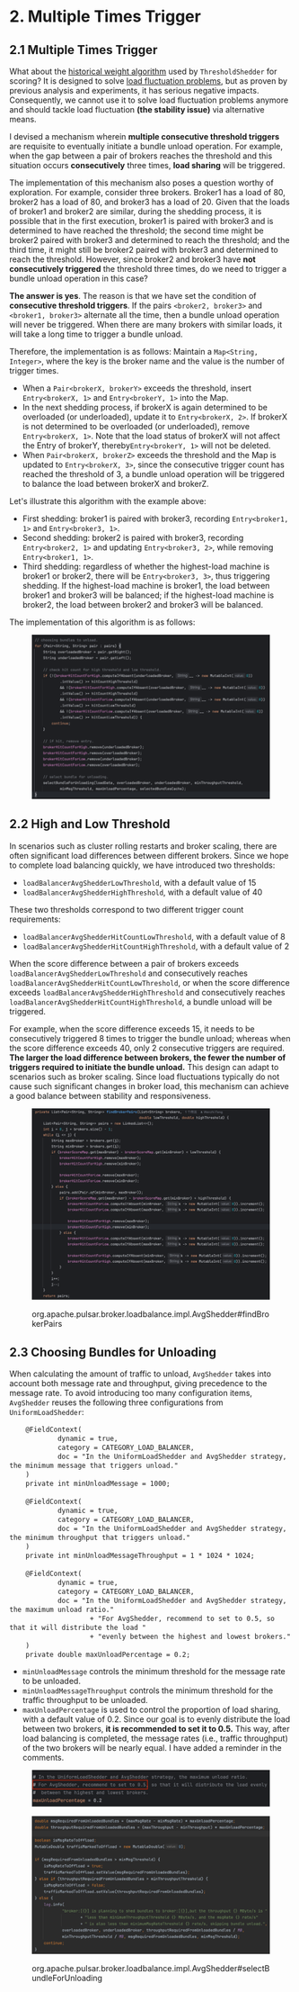 # 2. Multiple Times Trigger

## 2.1 Multiple Times Trigger

What about the [historical weight algorithm](../chapter-2-load-balancing-algorithm-principles-and-analysis-load-shedding-strategy/1.-thresholdshedder.md#id-1.2-historical-weight-algorithm) used by `ThresholdShedder` for scoring? It is designed to solve [load fluctuation problems](../chapter-4-load-balancing-algorithm-experimental-verification/1.-uniformloadshedder-+-leastlongtermmessagerate.md#id-1.3-load-fluctuation), but as proven by previous analysis and experiments, it has serious negative impacts. Consequently, we cannot use it to solve load fluctuation problems anymore and should tackle load fluctuation **(the stability issue)** via alternative means.

I devised a mechanism wherein **multiple consecutive threshold triggers** are requisite to eventually initiate a bundle unload operation. For example, when the gap between a pair of brokers reaches the threshold and this situation occurs **consecutively** three times, **load sharing** will be triggered.

The implementation of this mechanism also poses a question worthy of exploration. For example, consider three brokers. Broker1 has a load of 80, broker2 has a load of 80, and broker3 has a load of 20. Given that the loads of broker1 and broker2 are similar, during the shedding process, it is possible that in the first execution, broker1 is paired with broker3 and is determined to have reached the threshold; the second time might be broker2 paired with broker3 and determined to reach the threshold; and the third time, it might still be broker2 paired with broker3 and determined to reach the threshold. However, since broker2 and broker3 have **not consecutively triggered** the threshold three times, do we need to trigger a bundle unload operation in this case?&#x20;

**The answer is yes**. The reason is that we have set the condition of **consecutive threshold triggers**. If the pairs `<broker2, broker3>` and `<broker1, broker3>` alternate all the time, then a bundle unload operation will never be triggered. When there are many brokers with similar loads, it will take a long time to trigger a bundle unload.

&#x20;

Therefore, the implementation is as follows: Maintain a `Map<String, Integer>`, where the key is the broker name and the value is the number of trigger times.

* When a `Pair<brokerX, brokerY>` exceeds the threshold, insert `Entry<brokerX, 1>` and `Entry<brokerY, 1>` into the Map.
* In the next shedding process, if brokerX is again determined to be overloaded (or underloaded), update it to `Entry<brokerX, 2>`. If brokerX is not determined to be overloaded (or underloaded), remove `Entry<brokerX, 1>`. Note that the load status of brokerX will not affect the Entry of brokerY, thereby`Entry<brokerY, 1>` will not be deleted.
* When `Pair<brokerX, brokerZ>` exceeds the threshold and the Map is updated to `Entry<brokerX, 3>`, since the consecutive trigger count has reached the threshold of 3, a bundle unload operation will be triggered to balance the load between brokerX and brokerZ.

&#x20;

Let's illustrate this algorithm with the example above:

* First shedding: broker1 is paired with broker3, recording `Entry<broker1, 1>` and `Entry<broker3, 1>`.
* Second shedding: broker2 is paired with broker3, recording `Entry<broker2, 1>` and updating `Entry<broker3, 2>`, while removing `Entry<broker1, 1>`.
* Third shedding: regardless of whether the highest-load machine is broker1 or broker2, there will be `Entry<broker3, 3>`, thus triggering shedding. If the highest-load machine is broker1, the load between broker1 and broker3 will be balanced; if the highest-load machine is broker2, the load between broker2 and broker3 will be balanced.



&#x20;The implementation of this algorithm is as follows:

<figure><img src="../.gitbook/assets/img.png" alt=""><figcaption></figcaption></figure>



## 2.2 High and Low Threshold

In scenarios such as cluster rolling restarts and broker scaling, there are often significant load differences between different brokers. Since we hope to complete load balancing quickly, we have introduced two thresholds:

* `loadBalancerAvgShedderLowThreshold`, with a default value of 15
* `loadBalancerAvgShedderHighThreshold`, with a default value of 40

&#x20;

These two thresholds correspond to two different trigger count requirements:

* `loadBalancerAvgShedderHitCountLowThreshold`, with a default value of 8
* `loadBalancerAvgShedderHitCountHighThreshold`, with a default value of 2

&#x20;

When the score difference between a pair of brokers exceeds `loadBalancerAvgShedderLowThreshold` and consecutively reaches `loadBalancerAvgShedderHitCountLowThreshold`, or when the score difference exceeds `loadBalancerAvgShedderHighThreshold` and consecutively reaches `loadBalancerAvgShedderHitCountHighThreshold`, a bundle unload will be triggered.

For example, when the score difference exceeds 15, it needs to be consecutively triggered 8 times to trigger the bundle unload; whereas when the score difference exceeds 40, only 2 consecutive triggers are required. **The larger the load difference between brokers, the fewer the number of triggers required to initiate the bundle unload.** This design can adapt to scenarios such as broker scaling. Since load fluctuations typically do not cause such significant changes in broker load, this mechanism can achieve a good balance between stability and responsiveness.

<figure><img src="../.gitbook/assets/image (3).png" alt=""><figcaption><p>org.apache.pulsar.broker.loadbalance.impl.AvgShedder#findBrokerPairs</p></figcaption></figure>



## 2.3 Choosing Bundles for Unloading

When calculating the amount of traffic to unload, `AvgShedder` takes into account both message rate and throughput, giving precedence to the message rate. To avoid introducing too many configuration items, `AvgShedder` reuses the following three configurations from `UniformLoadShedder`:

```
    @FieldContext(
            dynamic = true,
            category = CATEGORY_LOAD_BALANCER,
            doc = "In the UniformLoadShedder and AvgShedder strategy, the minimum message that triggers unload."
    )
    private int minUnloadMessage = 1000;

    @FieldContext(
            dynamic = true,
            category = CATEGORY_LOAD_BALANCER,
            doc = "In the UniformLoadShedder and AvgShedder strategy, the minimum throughput that triggers unload."
    )
    private int minUnloadMessageThroughput = 1 * 1024 * 1024;

    @FieldContext(
            dynamic = true,
            category = CATEGORY_LOAD_BALANCER,
            doc = "In the UniformLoadShedder and AvgShedder strategy, the maximum unload ratio."
                    + "For AvgShedder, recommend to set to 0.5, so that it will distribute the load "
                    + "evenly between the highest and lowest brokers."
    )
    private double maxUnloadPercentage = 0.2;
```

* `minUnloadMessage` controls the minimum threshold for the message rate to be unloaded.
* `minUnloadMessageThroughput` controls the minimum threshold for the traffic throughput to be unloaded.
* `maxUnloadPercentage` is used to control the proportion of load sharing, with a default value of 0.2. Since our goal is to evenly distribute the load between two brokers, **it is recommended to set it to 0.5.** This way, after load balancing is completed, the message rates (i.e., traffic throughput) of the two brokers will be nearly equal. I have added a reminder in the comments.

<figure><img src="../.gitbook/assets/image (2) (1).png" alt=""><figcaption></figcaption></figure>

<figure><img src="../.gitbook/assets/image (3) (1).png" alt=""><figcaption><p>org.apache.pulsar.broker.loadbalance.impl.AvgShedder#selectBundleForUnloading</p></figcaption></figure>



